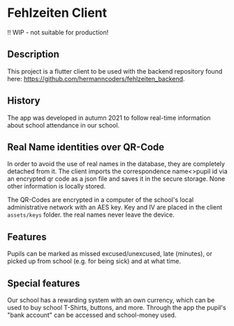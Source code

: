 # Fehlzeiten Client

!! WIP - not suitable for production!

## Description

This project is a flutter client to be used with the backend repository found here: https://github.com/hermanncoders/fehlzeiten_backend.

## History

The app was developed in autumn 2021 to follow real-time information about school attendance in our school.

## Real Name identities over QR-Code

In order to avoid the use of real names in the database, they are completely detached from it. The client imports the correspondence name<>pupil id via an encrypted qr code as a json file and saves it in the secure storage. None other information is locally stored.
 
The QR-Codes are encrypted in a computer of the school's local administrative network with an AES key. Key and IV are placed in the client `assets/keys` folder. the real names never leave the device.

## Features

Pupils can be marked as missed excused/unexcused, late (minutes), or picked up from school (e.g. for being sick) and at what time.

## Special features

Our school has a rewarding system with an own currency, which can be used to buy school T-Shirts, buttons, and more.
Through the app the pupil's "bank account" can be accessed and school-money used.
